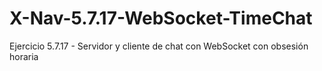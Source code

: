 # X-Nav-5.7.17-WebSocket-TimeChat
Ejercicio 5.7.17 - Servidor y cliente de chat con WebSocket con obsesión horaria
